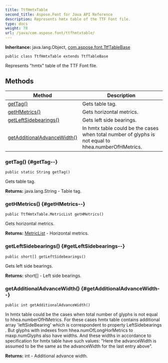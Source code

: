 ```yaml
---
title: TtfHmtxTable
second_title: Aspose.Font for Java API Reference
description: Represents hmtx table of the TTF Font file.
type: docs
weight: 78
url: /java/com.aspose.font/ttfhmtxtable/
---
```

**Inheritance:**
java.lang.Object, [com.aspose.font.TtfTableBase](../../com.aspose.font/ttftablebase)
```
public class TtfHmtxTable extends TtfTableBase
```

Represents "hmtx" table of the TTF Font file.
## Methods

| Method | Description |
| --- | --- |
| [getTag()](#getTag--) | Gets table tag. |
| [getHMetrics()](#getHMetrics--) | Gets horizontal metrics. |
| [getLeftSidebearings()](#getLeftSidebearings--) | Gets left side bearings. |
| [getAdditionalAdvanceWidth()](#getAdditionalAdvanceWidth--) | In hmtx table could be the cases when total number of glyphs is not equal to hhea.numberOfHMetrics. |
### getTag() {#getTag--}
```
public static String getTag()
```


Gets table tag.

**Returns:**
java.lang.String - Table tag.
### getHMetrics() {#getHMetrics--}
```
public TtfHmtxTable.MetricList getHMetrics()
```


Gets horizontal metrics.

**Returns:**
[MetricList](../../com.aspose.font/metriclist) - Horizontal metrics.
### getLeftSidebearings() {#getLeftSidebearings--}
```
public short[] getLeftSidebearings()
```


Gets left side bearings.

**Returns:**
short[] - Left side bearings.
### getAdditionalAdvanceWidth() {#getAdditionalAdvanceWidth--}
```
public int getAdditionalAdvanceWidth()
```


In hmtx table could be the cases when total number of glyphs is not equal to hhea.numberOfHMetrics. For these cases hmtx table contains additional array 'leftSideBearing' which is correspondent to property  LeftSidebearings . But glyphs with indexes from hhea.numOfLongHorMetrics to maxp.numGlyphs also have widths. And these widths in accordance to specification for hmtx table have such values: "Here the advanceWidth is assumed to be the same as the advanceWidth for the last entry above".

**Returns:**
int - Additional advance width.
